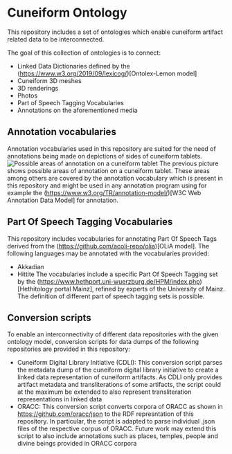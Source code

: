 # Cuneiform Ontology

This repository includes a set of ontologies which enable cuneiform artifact related data to be interconnected.

The goal of this collection of ontologies is to connect:
* Linked Data Dictionaries defined by the (https://www.w3.org/2019/09/lexicog/)[Ontolex-Lemon model] 
* Cuneiform 3D meshes
* 3D renderings
* Photos
* Part of Speech Tagging Vocabularies 
* Annotations on the aforementioned media

## Annotation vocabularies
Annotation vocabularies used in this repository are suited for the need of annotations being made on depictions of sides of cuneiform tablets.
![Possible areas of annotation on a cuneiform tablet](annotation_areas.png)
The previous picture shows possible areas of annotation on a cuneiform tablet. These areas among others are covered by the annotation vocabulary which is present in this repository and might be used in any annotation program using for example the (https://www.w3.org/TR/annotation-model/)[W3C Web Annotation Data Model] for annotation.

## Part Of Speech Tagging Vocabularies
This repository includes vocabularies for annotating Part Of Speech Tags derived from the (https://github.com/acoli-repo/olia)[OLiA model].
The following languages may be annotated with the vocabularies provided:
* Akkadian
* Hittite
The vocabularies include a specific Part Of Speech Tagging set by the (https://www.hethport.uni-wuerzburg.de/HPM/index.php)[Hethitology portal Mainz], refined by experts of the University of Mainz.
The definition of different part of speech tagging sets is possible.

## Conversion scripts
To enable an interconnectivity of different data repositories with the given ontology model, conversion scripts for data dumps of the following repositories are provided in this repository:
* Cuneiform Digital Library Initiative (CDLI): This conversion script parses the metadata dump of the cuneiform digital library initiative to create a linked data representation of cuneiform artifacts. As CDLI only provides artifact metadata and transliterations of some artifacts, the script could at the maximum be extended to also represent transliteration representations in linked data
* ORACC: This conversion script converts corpora of ORACC as shown in https://github.com/oracc/json to the RDF represntation of this repository. In particular, the script is adapted to parse individual .json files of the respective corpus of ORACC. Future work may extend this script to also include annotations such as places, temples, people and divine beings provided in ORACC corpora

